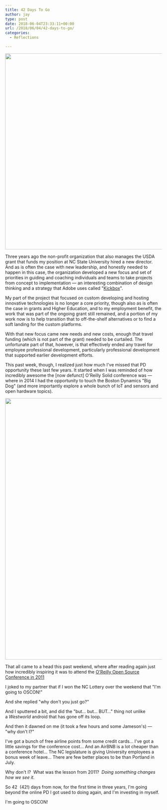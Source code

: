 ```yaml
---
title: 42 Days To Go
author: jay
type: post
date: 2018-06-04T23:33:11+00:00
url: /2018/06/04/42-days-to-go/
categories:
  - Reflections

---
```

<img class="alignnone size-large wp-image-1272" src="https://files.rambleon.org/images/2018/06/IMG_0091-1024x768.jpg" alt="" width="840" height="630" srcset="https://files.rambleon.org/images/2018/06/IMG_0091-1024x768.jpg 1024w, https://files.rambleon.org/images/2018/06/IMG_0091-300x225.jpg 300w, https://files.rambleon.org/images/2018/06/IMG_0091-768x576.jpg 768w, https://files.rambleon.org/images/2018/06/IMG_0091-1200x900.jpg 1200w" sizes="(max-width: 709px) 85vw, (max-width: 909px) 67vw, (max-width: 1362px) 62vw, 840px" />

Three years ago the non-profit organization that also manages the USDA grant that funds my position at NC State University hired a new director. And as is often the case with new leadership, and honestly needed to happen in this case, the organization developed a new focus and set of priorities in guiding and coaching individuals and teams to take projects from concept to implementation — an interesting combination of design thinking and a strategy that Adobe uses called "[Kickbox][1]".

My part of the project that focused on custom developing and hosting innovative technologies is no longer a core priority, though also as is often the case in grants and Higher Education, and to my employment benefit, the work that was part of the ongoing grant still remained, and a portion of my work now is to help transition that to off-the-shelf alternatives or to find a soft landing for the custom platforms.

With that new focus came new needs and new costs, enough that travel funding (which is not part of the grant) needed to be curtailed. The unfortunate part of that, however, is that effectively ended any travel for employee professional development, particularly professional development that supported earlier development efforts.

This past week, though, I realized just how much I've missed that PD opportunity these last few years. It started when I was reminded of how incredibly awesome the [now defunct] O'Reilly Solid conference was — where in 2014 I had the opportunity to touch the Boston Dynamics "Big Dog" (and more importantly explore a whole bunch of IoT and sensors and open hardware topics).

<img class="alignnone size-large wp-image-1271" src="https://files.rambleon.org/images/2018/06/IMG_2557-1024x1024.jpg" alt="" width="840" height="840" srcset="https://files.rambleon.org/images/2018/06/IMG_2557-1024x1024.jpg 1024w, https://files.rambleon.org/images/2018/06/IMG_2557-150x150.jpg 150w, https://files.rambleon.org/images/2018/06/IMG_2557-300x300.jpg 300w, https://files.rambleon.org/images/2018/06/IMG_2557-768x768.jpg 768w, https://files.rambleon.org/images/2018/06/IMG_2557-1200x1200.jpg 1200w" sizes="(max-width: 709px) 85vw, (max-width: 909px) 67vw, (max-width: 1362px) 62vw, 840px" />

That all came to a head this past weekend, where after reading again just how incredibly inspiring it was to attend the [O'Reilly Open Source Conference in 2011][2]

I joked to my partner that if I won the NC Lottery over the weekend that "I'm going to OSCON!"

And she replied "why don't you just go?"

And I sputtered a bit, and did the "but&#8230; but&#8230; BUT&#8230;" thing not unlike a _Westworld_ android that has gone off its loop.

And then it dawned on me (it took a few hours and some Jameson's) — "why don't I?"

I've got a bunch of free airline points from some credit cards&#8230; I've got a little savings for the conference cost&#8230; And an AirBNB is a lot cheaper than a conference hotel&#8230; The NC legislature is giving University employees a bonus week of leave&#8230; There are few better places to be than Portland in July.

Why don't I?  What was the lesson from 2011?  _Doing something changes how we see it._

So 42  (42!) days from now, for the first time in three years, I'm going beyond the online PD I got used to doing again, and I'm investing in myself.

I'm going to OSCON!

 [1]: https://kickbox.adobe.com/
 [2]: https://rambleon.org/2011/08/03/doing-something-changes-how-we-see-it/